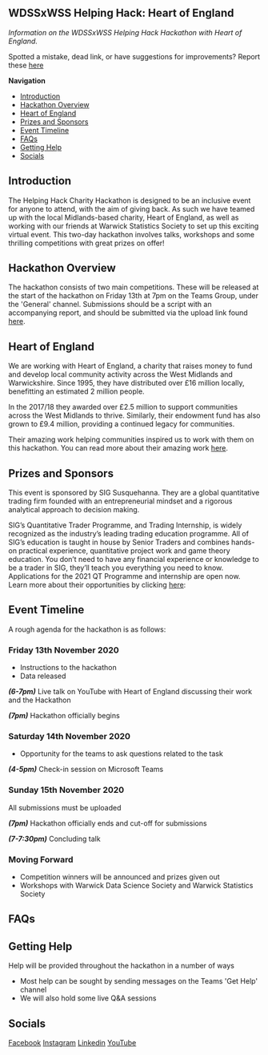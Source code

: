 ## WDSSxWSS Helping Hack: Heart of England

*Information on the WDSSxWSS Helping Hack Hackathon with Heart of England.*

Spotted a mistake, dead link, or have suggestions for improvements? Report these [here](https://github.com/warwickdatascience/helping-hack/issues/new)

**Navigation**
* [Introduction](#introduction)
* [Hackathon Overview](#hackathon-overview)
* [Heart of England](#heart-of-england)
* [Prizes and Sponsors](#prizes-and-sponsors)
* [Event Timeline](#event-timeline)
* [FAQs](#faqs)
* [Getting Help](#getting-help)
* [Socials](#socials)


## Introduction

The Helping Hack Charity Hackathon is designed to be an inclusive event for anyone to attend, with the aim of giving back.
As such we have teamed up with the local Midlands-based charity, Heart of England, as well as working with our friends 
at Warwick Statistics Society to set up this exciting virtual event. This two-day hackathon involves talks, workshops 
and some thrilling competitions with great prizes on offer!

## Hackathon Overview

The hackathon consists of two main competitions. These will be released at the start of the hackathon on Friday 13th at 7pm
on the Teams Group, under the 'General' channel. Submissions should be a script with an accompanying report, and should
be submitted via the upload link found [here]().

## Heart of England

We are working with Heart of England, a charity that raises money to fund and develop local community activity across 
the West Midlands and Warwickshire. Since 1995, they have distributed over £16 million locally, benefitting an 
estimated 2 million people. 

In the 2017/18 they awarded over £2.5 million to support communities across the West 
Midlands to thrive. Similarly, their endowment fund has also grown to £9.4 million, providing a continued legacy 
for communities.

Their amazing work helping communities inspired us to work with them on this hackathon. You can read more about their 
amazing work [here](https://www.heartofenglandcf.co.uk/).

## Prizes and Sponsors

This event is sponsored by SIG Susquehanna. They are a global quantitative trading firm founded with an entrepreneurial 
mindset and a rigorous analytical approach to decision making.

SIG’s Quantitative Trader Programme, and Trading Internship, is widely recognized as the industry’s leading trading 
education programme. All of SIG’s education is taught in house by Senior Traders and combines hands-on practical 
experience, quantitative project work and game theory education. You don’t need to have any financial experience or 
knowledge to be a trader in SIG, they’ll teach you everything you need to know. Applications for the 2021 QT Programme 
and internship are open now. Learn more about their opportunities by clicking [here](https://www.sig.com/campus-programmes/trading/):

## Event Timeline

A rough agenda for the hackathon is as follows:

### Friday 13th November 2020

- Instructions to the hackathon
- Data released

***(6-7pm)*** Live talk on YouTube with Heart of England discussing their work and the Hackathon

***(7pm)*** Hackathon officially begins

### Saturday 14th November 2020

- Opportunity for the teams to ask questions related to the task

***(4-5pm)*** Check-in session on Microsoft Teams

### Sunday 15th November 2020

All submissions must be uploaded

***(7pm)*** Hackathon officially ends and cut-off for submissions

***(7-7:30pm)*** Concluding talk 

### Moving Forward

- Competition winners will be announced and prizes given out
- Workshops with Warwick Data Science Society and Warwick Statistics Society


## FAQs



## Getting Help

Help will be provided throughout the hackathon in a number of ways
- Most help can be sought by sending messages on the Teams 'Get Help' channel
- We will also hold some live Q&A sessions

## Socials

[Facebook](link.wdss.io/facebook)
[Instagram](link.wdss.io/instagram)
[Linkedin](link.wdss.io/linkedin)
[YouTube](link.wdss.io/youtube)


